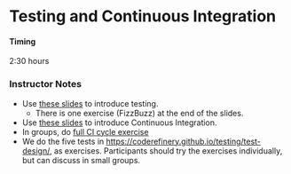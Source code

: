 # Testing and Continuous Integration
#### Timing
2:30 hours

### Instructor Notes
* Use [these slides](https://nlesc-slides.github.io/2023-06-19-ds-cr/testing/) to introduce testing.
   * There is one exercise (FizzBuzz) at the end of the slides. 
* Use [these slides](../files/06-ci-slides.pptx) to introduce Continuous Integration.
* In groups, do [full CI cycle exercise](https://coderefinery.github.io/testing/full-cycle-ci/)
* We do the five tests in https://coderefinery.github.io/testing/test-design/, as exercises. 
  Participants should try the exercises individually, but can discuss in small groups.
